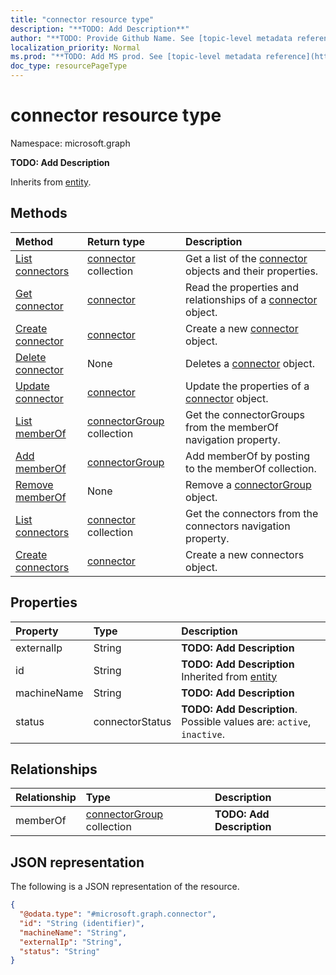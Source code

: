 ```yaml
---
title: "connector resource type"
description: "**TODO: Add Description**"
author: "**TODO: Provide Github Name. See [topic-level metadata reference](https://msgo.azurewebsites.net/add/document/guidelines/metadata.html#topic-level-metadata)**"
localization_priority: Normal
ms.prod: "**TODO: Add MS prod. See [topic-level metadata reference](https://msgo.azurewebsites.net/add/document/guidelines/metadata.html#topic-level-metadata)**"
doc_type: resourcePageType
---
```


# connector resource type


Namespace: microsoft.graph

**TODO: Add Description**


Inherits from [entity](../resources/entity.md).

## Methods
|Method|Return type|Description|
|:---|:---|:---|
|[List connectors](../api/connector-list.md)|[connector](../resources/connector.md) collection|Get a list of the [connector](../resources/connector.md) objects and their properties.|
|[Get connector](../api/connector-get.md)|[connector](../resources/connector.md)|Read the properties and relationships of a [connector](../resources/connector.md) object.|
|[Create connector](../api/connector-post-connectors.md)|[connector](../resources/connector.md)|Create a new [connector](../resources/connector.md) object.|
|[Delete connector](../api/connector-delete.md)|None|Deletes a [connector](../resources/connector.md) object.|
|[Update connector](../api/connector-update.md)|[connector](../resources/connector.md)|Update the properties of a [connector](../resources/connector.md) object.|
|[List memberOf](../api/connector-list-memberof.md)|[connectorGroup](../resources/connectorgroup.md) collection|Get the connectorGroups from the memberOf navigation property.|
|[Add memberOf](../api/connector-post-memberof.md)|[connectorGroup](../resources/connectorgroup.md)|Add memberOf by posting to the memberOf collection.|
|[Remove memberOf](../api/connector-delete-memberof.md)|None|Remove a [connectorGroup](../resources/connectorgroup.md) object.|
|[List connectors](../api/onpremisespublishingprofile-list-connectors.md)|[connector](../resources/connector.md) collection|Get the connectors from the connectors navigation property.|
|[Create connectors](../api/onpremisespublishingprofile-post-connectors.md)|[connector](../resources/connector.md)|Create a new connectors object.|

## Properties
|Property|Type|Description|
|:---|:---|:---|
|externalIp|String|**TODO: Add Description**|
|id|String|**TODO: Add Description** Inherited from [entity](../resources/entity.md)|
|machineName|String|**TODO: Add Description**|
|status|connectorStatus|**TODO: Add Description**. Possible values are: `active`, `inactive`.|

## Relationships
|Relationship|Type|Description|
|:---|:---|:---|
|memberOf|[connectorGroup](../resources/connectorgroup.md) collection|**TODO: Add Description**|

## JSON representation
The following is a JSON representation of the resource.
<!-- {
  "blockType": "resource",
  "keyProperty": "id",
  "@odata.type": "microsoft.graph.connector",
  "baseType": "microsoft.graph.entity",
  "openType": false
}
-->
``` json
{
  "@odata.type": "#microsoft.graph.connector",
  "id": "String (identifier)",
  "machineName": "String",
  "externalIp": "String",
  "status": "String"
}
```

